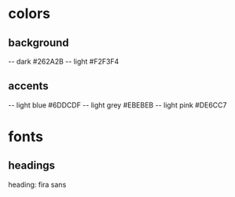 # colors

## background

-- dark #262A2B
-- light #F2F3F4

## accents

-- light blue #6DDCDF
-- light grey #EBEBEB
-- light pink #DE6CC7

# fonts

## headings

heading: fira sans
